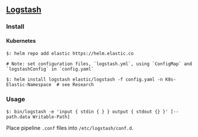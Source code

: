 ## [Logstash](https://www.elastic.co/logstash)

### Install

#### Kubernetes

```
$: helm repo add elastic https://helm.elastic.co

# Note: set configuration files, `logstash.yml`, using `ConfigMap` and `logstashConfig` in `config.yaml`

$: helm install logstash elastic/logstash -f config.yaml -n K8s-Elastic-Namespace  # see Research
```

### Usage

```
$: bin/logstash -e 'input { stdin { } } output { stdout {} }' [--path.data Writable-Path]
```

Place pipeline `.conf` files into `/etc/logstash/conf.d`.  

